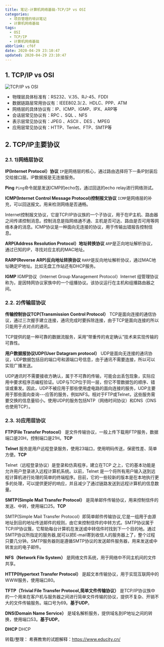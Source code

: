 ```yaml
---
title: 笔记-计算机网络基础-TCP/IP vs OSI
categories:
  - 项目管理的培训笔记
  - 计算机网络基础
tags:
  - OSI
  - TCP/IP
  - 计算机网络基础
abbrlink: cf6f
date: 2020-04-29 23:10:47
updated: 2020-04-29 23:10:47
---
```


## 1. TCP/IP vs OSI

![TCP/IP vs OSI](https://i.loli.net/2020/04/29/pLwTC2z3i6cQld5.png)

- 物理层具体标准有：RS232、V.35、RJ-45、FDDI
- 数据链路层常用协议有：IEEE802.3/.2、HDLC、PPP、ATM
- 网络层的具体协议有：IP、ICMP、IGMP、IPX、ARP等
- 会话层常见协议有：RPC 、SQL 、NFS
- 表示层常见协议有：JPEG 、ASCII 、DES 、MPEG
- 应用层常见协议有：HTTP、Tenlet、FTP、SMTP等
<!-- more -->

## 2. TCP/IP主要协议

### 2.1. 1)网络层协议

**IP(Internet Protocol）协议**
`IP`是网络层的核心，通过路由选择将下一条IP封装后交给接口层。IP数据报是无连接服务。

**Ping**
`Ping`命令就是发送ICMP的echo包，通过回送的echo relay进行网络测试。
  
**ICMP(Internet Control Message Protocol)控制报文协议**
`ICMP`是网络层的补充，可以回送报文。用来检测网络是否通畅。

Internet控制报文协议，它是TCP/IP协议族的一个子协议，用于在IP主机、路由器之间传递控制消息。控制消息是指网络通不通、主机是否可达、路由是否可用等网络本身的消息。ICMP协议是一种面向无连接的协议，用于传输出错报告控制信息。

**ARP(Address Resolution Protocol）地址转换协议**
`ARP`是正向地址解析协议，通过已知的IP，寻找对应主机的MAC地址。

**RARP(Reverse ARP)反向地址转换协议**
`RARP`是反向地址解析协议，通过MAC地址确定IP地址。比如无盘工作站还有DHCP服务。

**IGMP**
IGMP协议（Internet Group Management Protocol）Internet 组管理协议称为，是因特网协议家族中的一个组播协议。该协议运行在主机和组播路由器之间。

### 2.2. 2)传输层协议

**传输控制协议TCP(Transmission Control Protocol）**
TCP是面向连接的通信协议，通过三次握手建立连接，通讯完成时要拆除连接，由于TCP是面向连接的所以只能用于点对点的通讯。

TCP提供的是一种可靠的数据流服务，采用“带重传的肯定确认”技术来实现传输的可靠性。

**用户数据报协议UDP(User Datagram protocol）**
UDP是面向无连接的通讯协议，UDP数据包括目的端口号和源端口号信息，由于通讯不需要连接，所以可以实现广播发送。

UDP通讯时不需要接收方确认，属于不可靠的传输，可能会出丢包现象，实际应用中要求程序员编程验证。UDP与TCP位于同一层，但它不管数据包的顺序、错误或重发。因此，UDP不被应用于那些使用虚电路的面向连接的服务，UDP主要用于那些面向查询---应答的服务，例如NFS。相对于FTP或Telnet，这些服务需要交换的信息量较小。使用UDP的服务包括NTP（网络时间协议）和DNS（DNS也使用TCP）。

### 2.3. 3)应用层协议

**FTP(File Transfer Protocol）**
是文件传输协议，一般上传下载用FTP服务，数据端口是20H，控制端口是21H。**TCP**

**Telnet**
服务是用户远程登录服务，使用23端口，使用明码传送，保密性差、简单方便。**TCP**

Telnet（远程登录协议）是登录和仿真程序，建立在TCP 之上，它的基本功能是允许用户登录进入远程计算机系统。以前，Telnet 是一个将所有用户输入送到远程计算机进行处理的简单的终端程序。目前，它的一些较新的版本是在本地执行更多的处理，可以提供更好的响应，并且减少了通过链路发送到远程计算机的信息数量。

**SMTP(Simple Mail Transfer Protocol）**
是简单邮件传输协议，用来控制信件的发送、中转，使用端口25。**TCP**

SMTP(Simple Mail Transfer Protocol）即简单邮件传输协议,它是一组用于由源地址到目的地址传送邮件的规则，由它来控制信件的中转方式。SMTP协议属于TCP/IP协议簇，它帮助每台计算机在发送或中转信件时找到下一个目的地。通过SMTP协议所指定的服务器,就可以把E-mail寄到收信人的服务器上了，整个过程只要几分钟。SMTP服务器则是遵循SMTP协议的发送邮件服务器，用来发送或中转发出的电子邮件。

**NFS（Network File System）**
是网络文件系统，用于网络中不同主机间的文件共享。

**HTTP(Hypertext Transfer Protocol）**
是超文本传输协议，用于实现互联网中的WWW服务，使用端口80。

**TFTP（Trivial File Transfer Protocol,简单文件传输协议）**
是TCP/IP协议族中的一个用来在客户机与服务器之间进行简单文件传输的协议，提供不复杂、开销不大的文件传输服务。端口号为69。**基于UDP**。

**DNS(Domain Name Service）**
是域名解析服务，提供域名到IP地址之间的转换，使用端口53。**基于UDP**。

**DHCP**
DHCP

转载/整理：
希赛教育的试题解释：<https://www.educity.cn/>
